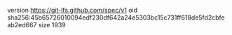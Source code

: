 version https://git-lfs.github.com/spec/v1
oid sha256:45b65726010094edf230df642a24e5303bc15c731ff618de5fd2cbfeab2ed667
size 1939
